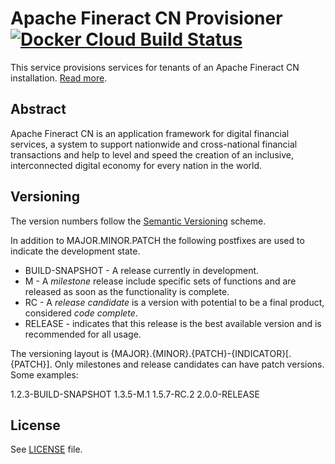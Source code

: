 # Apache Fineract CN Provisioner [![Docker Cloud Build Status](https://img.shields.io/docker/cloud/build/apache/fineract-cn-provisioner)](https://hub.docker.com/r/apache/fineract-cn-provisioner/builds)


This service provisions services for tenants of an Apache Fineract CN installation.
[Read more](https://cwiki.apache.org/confluence/display/FINERACT/Fineract+CN+Project+Structure#FineractCNProjectStructure-provisioner).

## Abstract
Apache Fineract CN is an application framework for digital financial services, a system to support nationwide and cross-national financial transactions and help to level and speed the creation of an inclusive, interconnected digital economy for every nation in the world.

## Versioning
The version numbers follow the [Semantic Versioning](http://semver.org/) scheme.

In addition to MAJOR.MINOR.PATCH the following postfixes are used to indicate the development state.

* BUILD-SNAPSHOT - A release currently in development.
* M - A _milestone_ release include specific sets of functions and are released as soon as the functionality is complete.
* RC - A _release candidate_ is a version with potential to be a final product, considered _code complete_.
* RELEASE - indicates that this release is the best available version and is recommended for all usage.

The versioning layout is {MAJOR}.{MINOR}.{PATCH}-{INDICATOR}[.{PATCH}]. Only milestones and release candidates can  have patch versions. Some examples:

1.2.3-BUILD-SNAPSHOT
1.3.5-M.1
1.5.7-RC.2
2.0.0-RELEASE

## License
See [LICENSE](LICENSE) file.

